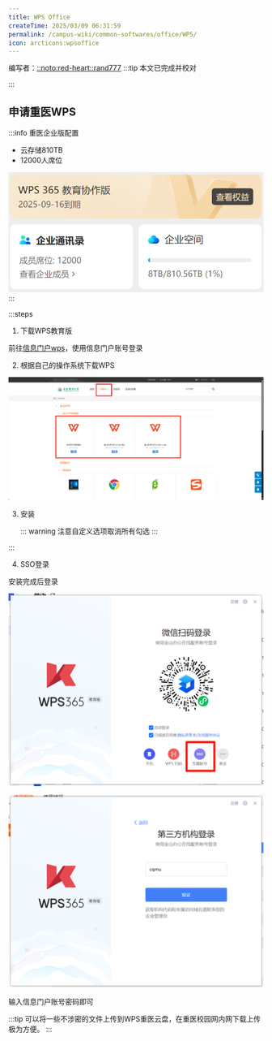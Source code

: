 ```yaml
---
title: WPS Office
createTime: 2025/03/09 06:31:59
permalink: /campus-wiki/common-softwares/office/WPS/
icon: arcticons:wpsoffice
---
```


编写者：[::noto:red-heart::rand777](/friends/persons/)
:::tip 本文已完成并校对

:::

## 申请重医WPS

:::info 重医企业版配置

- 云存储810TB
- 12000人席位

![2025-03-11_05-56-35.png](../../../../../.vuepress/public/src/2025-03-11_05-56-35.png)
:::

:::steps

1. 下载WPS教育版

前往[信息门户wps](https://cas.cqmu.edu.cn/cas/login?service=https://wps365.cqmu.edu.cn/)，使用信息门户账号登录

2. 根据自己的操作系统下载WPS

![2025-03-11_05-59-48.png](../../../../../.vuepress/public/src/2025-03-11_05-59-48.png)

3. 安装

    ::: warning
    注意自定义选项取消所有勾选
    :::

:::

4. SSO登录

安装完成后登录

![2025-03-20_21-59-49.png](../../../../../.vuepress/public/src/2025-03-20_21-59-49.png)

![2025-03-20_22-02-48.png](../../../../../.vuepress/public/src/2025-03-20_22-02-48.png)

输入信息门户账号密码即可

:::tip
可以将一些不涉密的文件上传到WPS重医云盘，在重医校园网内网下载上传极为方便。
:::